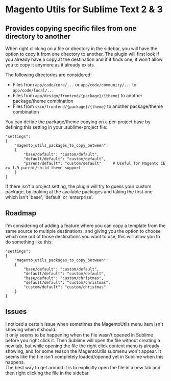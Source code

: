 # Magento Utils for Sublime Text 2 & 3

## Provides copying specific files from one directory to another

When right clicking on a file or directory in the sidebar, you will have the option to copy it from one directory to another.
The plugin will first look if you already have a copy at the destination and if it finds one, it won't allow you to copy it anymore as it already exists.

The following directories are considered:

* Files from `app/code/core/...` or `app/code/community/...` to `app/code/local/...`
* Files from `app/design/frontend/{package}/{theme}` to another package/theme combination
* Files from `skin/frontend/{package}/{theme}` to another package/theme combination

You can define the package/theme copying on a per-project base by defining this setting in your .sublime-project file:

```
"settings":
{
    "magento_utils_packages_to_copy_between":
    {
        "base/default": "custom/default",
        "default/default": "custom/default",
        "parent/default": "custom/default"     # Useful for Magento CE >= 1.9 parent/child theme support
    }
}
```
If there isn't a project setting, the plugin will try to guess your custom package, by looking at the available packages and taking the first one which isn't 'base', 'default' or 'enterprise'.



## Roadmap

I'm considering of adding a feature where you can copy a template from the same source to multiple destinations, and giving you the option to choose which one out of those destinations you want to use, this will allow you to do something like this:

```
"settings":
{
    "magento_utils_packages_to_copy_between":
    {
        "base/default": "custom/default",
        "default/default": "custom/default",
        "base/default": "custom/christmas",
        "default/default": "custom/christmas",
        "custom/default": "custom/christmas"
    }
}
```

## Issues

I noticed a certain issue when sometimes the MagentoUtils menu item isn't showing when it should.  
It only seems to be happening when the file wasn't opened in Sublime before you right click it. Then Sublime will open the file without creating a new tab, but while opening the file the right click context menu is already showing, and for some reason the MagentoUtils submenu won't appear. It seems like the file isn't completely loaded/opened yet in Sublime when this happens.  
The best way to get around it is to explicitly open the file in a new tab and then right clicking the file in the sidebar.
